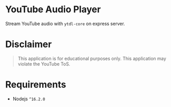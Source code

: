 # YouTube Audio Player
Stream YouTube audio with `ytdl-core` on express server.

# Disclaimer
> This application is for educational purposes only. This application may violate the YouTube ToS.

# Requirements
- Nodejs `^16.2.0`



